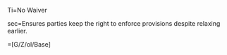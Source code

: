 Ti=No Waiver

sec=Ensures parties keep the right to enforce provisions despite relaxing earlier.

=[G/Z/ol/Base]

